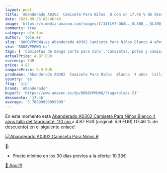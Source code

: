```yaml
---
layout: post
title: 'Abanderado A0302  Camiseta Para Niños  B con un 17.46 % de descuento'
date: 2021-09-26 08:46:49
image: 'https://m.media-amazon.com/images/I/31ELV7-Ob5L._SL500_._SL400_.jpg'
comments: true
category: ofertas
author: 'tole.es'
slug: 'B008VPMGWQ-es Abanderado A0302 Camiseta Para Niños Blanco 4 años talla...'
sku: 'B008VPMGWQ-es'
tags: [ 'Camisetas de manga corta para niño','Camisetas, polos y camisas para niño','Ropa','Ropa para niño','abanderado','camiseta', ]
actualPrice: 4.87 EUR
currency: EUR
price: 4.87
comparePrice: 5.9 EUR
prodname: 'Abanderado A0302  Camiseta Para Niños  Blanco  4 años  talla del fabricante: 110 cm '
country: 'es'
flag: '🇪🇸'
brand: 'Abanderado'
buyurl: 'https://www.amazon.es/dp/B008VPMGWQ/?tag=tolees-21'
descuento: '17.46'
average: '5.78999999999999'
---
```


En este momento está [Abanderado A0302  Camiseta Para Niños  Blanco  4 años  talla del fabricante: 110 cm ](https://www.amazon.es/dp/B008VPMGWQ/?tag=tolees-21) a 4.87 EUR (original: 5.9 EUR) (17.46 %  de descuento) en el siguiente enlace!

[![Abanderado A0302  Camiseta Para Niños  B](https://m.media-amazon.com/images/I/31ELV7-Ob5L._SL500_._SL400_.jpg)](https://www.amazon.es/dp/B008VPMGWQ/?tag=tolees-21)

🔎:

- Precio mínimo en los 30 días previos a la oferta: 10.33€

[🛒 Aquí!!!](https://www.amazon.es/dp/B008VPMGWQ/?tag=tolees-21)
